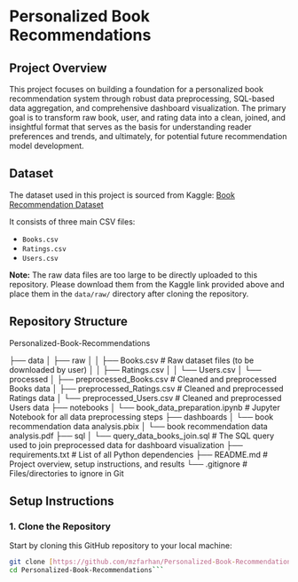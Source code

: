 # Personalized Book Recommendations

## Project Overview
This project focuses on building a foundation for a personalized book recommendation system through robust data preprocessing, SQL-based data aggregation, and comprehensive dashboard visualization. The primary goal is to transform raw book, user, and rating data into a clean, joined, and insightful format that serves as the basis for understanding reader preferences and trends, and ultimately, for potential future recommendation model development.

## Dataset
The dataset used in this project is sourced from Kaggle:
[Book Recommendation Dataset](https://www.kaggle.com/datasets/arashnic/book-recommendation-dataset?select=Books.csv)

It consists of three main CSV files:
- `Books.csv`
- `Ratings.csv`
- `Users.csv`

**Note:** The raw data files are too large to be directly uploaded to this repository. Please download them from the Kaggle link provided above and place them in the `data/raw/` directory after cloning the repository.

## Repository Structure
Personalized-Book-Recommendations

├── data
│ ├── raw
│ │ ├── Books.csv # Raw dataset files (to be downloaded by user)
│ │ ├── Ratings.csv
│ │ └── Users.csv
│ └── processed
│ ├── preprocessed_Books.csv # Cleaned and preprocessed Books data
│ ├── preprocessed_Ratings.csv # Cleaned and preprocessed Ratings data
│ └── preprocessed_Users.csv # Cleaned and preprocessed Users data
├── notebooks
│ └── book_data_preparation.ipynb # Jupyter Notebook for all data preprocessing steps
├── dashboards
│ └── book recommendation data analysis.pbix
│ └── book recommendation data analysis.pdf
├── sql
│ └── query_data_books_join.sql # The SQL query used to join preprocessed data for dashboard visualization
├── requirements.txt # List of all Python dependencies
├── README.md # Project overview, setup instructions, and results
└── .gitignore # Files/directories to ignore in Git

## Setup Instructions

### 1. Clone the Repository
Start by cloning this GitHub repository to your local machine:
```bash
git clone [https://github.com/mzfarhan/Personalized-Book-Recommendations.git](https://github.com/mzfarhan/Personalized-Book-Recommendations.git)
cd Personalized-Book-Recommendations```
